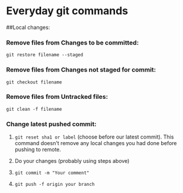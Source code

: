 # Everyday git commands

##Local changes:

### Remove files from Changes to be committed:

```git restore filename --staged```


### Remove files from Changes not staged for commit:

```git checkout filename```

### Remove files from Untracked files:

```git clean -f filename```


### Change latest pushed commit:

1) ```git reset sha1 or label``` (choose before our latest commit). This command doesn't remove any local changes you had done before pushing to remote.

2) Do your changes (probably using steps above)

3) ```git commit -m "Your comment"```

4) ```git push -f origin your branch```
